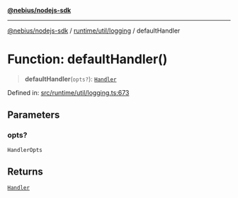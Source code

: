 [**@nebius/nodejs-sdk**](../../../../README.md)

---

[@nebius/nodejs-sdk](../../../../README.md) / [runtime/util/logging](../README.md) / defaultHandler

# Function: defaultHandler()

> **defaultHandler**(`opts?`): [`Handler`](../interfaces/Handler.md)

Defined in: [src/runtime/util/logging.ts:673](https://github.com/nebius/nodejs-sdk/blob/b305f8e478cb0251c26d73900b264b3bd9a5cc58/src/runtime/util/logging.ts#L673)

## Parameters

### opts?

`HandlerOpts`

## Returns

[`Handler`](../interfaces/Handler.md)
